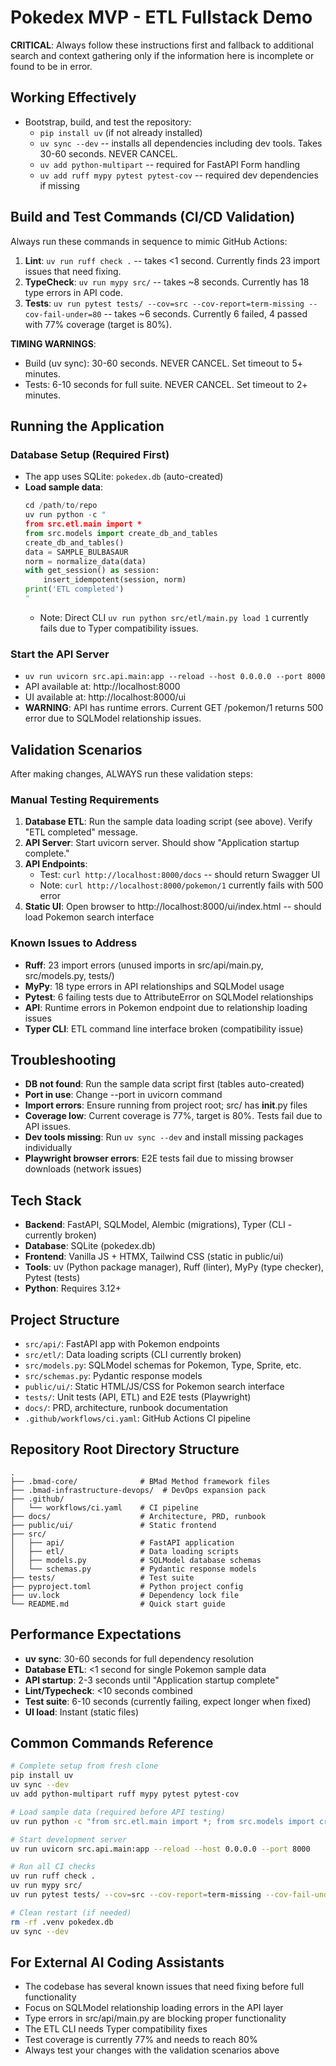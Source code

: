 # Pokedex MVP - ETL Fullstack Demo

**CRITICAL**: Always follow these instructions first and fallback to additional search and context gathering only if the information here is incomplete or found to be in error.

## Working Effectively
- Bootstrap, build, and test the repository:
  - `pip install uv` (if not already installed)
  - `uv sync --dev` -- installs all dependencies including dev tools. Takes 30-60 seconds. NEVER CANCEL.
  - `uv add python-multipart` -- required for FastAPI Form handling
  - `uv add ruff mypy pytest pytest-cov` -- required dev dependencies if missing

## Build and Test Commands (CI/CD Validation)
Always run these commands in sequence to mimic GitHub Actions:
1. **Lint**: `uv run ruff check .` -- takes <1 second. Currently finds 23 import issues that need fixing.
2. **TypeCheck**: `uv run mypy src/` -- takes ~8 seconds. Currently has 18 type errors in API code.
3. **Tests**: `uv run pytest tests/ --cov=src --cov-report=term-missing --cov-fail-under=80` -- takes ~6 seconds. Currently 6 failed, 4 passed with 77% coverage (target is 80%).

**TIMING WARNINGS**:
- Build (uv sync): 30-60 seconds. NEVER CANCEL. Set timeout to 5+ minutes.
- Tests: 6-10 seconds for full suite. NEVER CANCEL. Set timeout to 2+ minutes.

## Running the Application

### Database Setup (Required First)
- The app uses SQLite: `pokedex.db` (auto-created)
- **Load sample data**: 
  ```python
  cd /path/to/repo
  uv run python -c "
  from src.etl.main import *
  from src.models import create_db_and_tables
  create_db_and_tables()
  data = SAMPLE_BULBASAUR
  norm = normalize_data(data)
  with get_session() as session:
      insert_idempotent(session, norm)
  print('ETL completed')
  "
  ```
  - Note: Direct CLI `uv run python src/etl/main.py load 1` currently fails due to Typer compatibility issues.

### Start the API Server
- `uv run uvicorn src.api.main:app --reload --host 0.0.0.0 --port 8000`
- API available at: http://localhost:8000
- UI available at: http://localhost:8000/ui
- **WARNING**: API has runtime errors. Current GET /pokemon/1 returns 500 error due to SQLModel relationship issues.

## Validation Scenarios
After making changes, ALWAYS run these validation steps:

### Manual Testing Requirements
1. **Database ETL**: Run the sample data loading script (see above). Verify "ETL completed" message.
2. **API Server**: Start uvicorn server. Should show "Application startup complete."
3. **API Endpoints**: 
   - Test: `curl http://localhost:8000/docs` -- should return Swagger UI
   - Note: `curl http://localhost:8000/pokemon/1` currently fails with 500 error
4. **Static UI**: Open browser to http://localhost:8000/ui/index.html -- should load Pokemon search interface

### Known Issues to Address
- **Ruff**: 23 import errors (unused imports in src/api/main.py, src/models.py, tests/)
- **MyPy**: 18 type errors in API relationships and SQLModel usage
- **Pytest**: 6 failing tests due to AttributeError on SQLModel relationships
- **API**: Runtime errors in Pokemon endpoint due to relationship loading issues
- **Typer CLI**: ETL command line interface broken (compatibility issue)

## Troubleshooting
- **DB not found**: Run the sample data script first (tables auto-created)
- **Port in use**: Change --port in uvicorn command
- **Import errors**: Ensure running from project root; src/ has __init__.py files
- **Coverage low**: Current coverage is 77%, target is 80%. Tests fail due to API issues.
- **Dev tools missing**: Run `uv sync --dev` and install missing packages individually
- **Playwright browser errors**: E2E tests fail due to missing browser downloads (network issues)

## Tech Stack
- **Backend**: FastAPI, SQLModel, Alembic (migrations), Typer (CLI - currently broken)
- **Database**: SQLite (pokedex.db)
- **Frontend**: Vanilla JS + HTMX, Tailwind CSS (static in public/ui)
- **Tools**: uv (Python package manager), Ruff (linter), MyPy (type checker), Pytest (tests)
- **Python**: Requires 3.12+

## Project Structure
- `src/api/`: FastAPI app with Pokemon endpoints
- `src/etl/`: Data loading scripts (CLI currently broken)
- `src/models.py`: SQLModel schemas for Pokemon, Type, Sprite, etc.
- `src/schemas.py`: Pydantic response models
- `public/ui/`: Static HTML/JS/CSS for Pokemon search interface
- `tests/`: Unit tests (API, ETL) and E2E tests (Playwright)
- `docs/`: PRD, architecture, runbook documentation
- `.github/workflows/ci.yaml`: GitHub Actions CI pipeline

## Repository Root Directory Structure
```
.
├── .bmad-core/              # BMad Method framework files
├── .bmad-infrastructure-devops/  # DevOps expansion pack
├── .github/
│   └── workflows/ci.yaml    # CI pipeline
├── docs/                    # Architecture, PRD, runbook
├── public/ui/               # Static frontend
├── src/
│   ├── api/                 # FastAPI application
│   ├── etl/                 # Data loading scripts
│   ├── models.py            # SQLModel database schemas
│   └── schemas.py           # Pydantic response models
├── tests/                   # Test suite
├── pyproject.toml           # Python project config
├── uv.lock                  # Dependency lock file
└── README.md                # Quick start guide
```

## Performance Expectations
- **uv sync**: 30-60 seconds for full dependency resolution
- **Database ETL**: <1 second for single Pokemon sample data
- **API startup**: 2-3 seconds until "Application startup complete"
- **Lint/Typecheck**: <10 seconds combined
- **Test suite**: 6-10 seconds (currently failing, expect longer when fixed)
- **UI load**: Instant (static files)

## Common Commands Reference
```bash
# Complete setup from fresh clone
pip install uv
uv sync --dev
uv add python-multipart ruff mypy pytest pytest-cov

# Load sample data (required before API testing)
uv run python -c "from src.etl.main import *; from src.models import create_db_and_tables; create_db_and_tables(); data = SAMPLE_BULBASAUR; norm = normalize_data(data); with get_session() as session: insert_idempotent(session, norm); print('ETL completed')"

# Start development server
uv run uvicorn src.api.main:app --reload --host 0.0.0.0 --port 8000

# Run all CI checks
uv run ruff check .
uv run mypy src/
uv run pytest tests/ --cov=src --cov-report=term-missing --cov-fail-under=80

# Clean restart (if needed)
rm -rf .venv pokedex.db
uv sync --dev
```

## For External AI Coding Assistants
- The codebase has several known issues that need fixing before full functionality
- Focus on SQLModel relationship loading errors in the API layer
- Type errors in src/api/main.py are blocking proper functionality
- The ETL CLI needs Typer compatibility fixes
- Test coverage is currently 77% and needs to reach 80%
- Always test your changes with the validation scenarios above